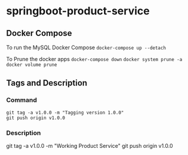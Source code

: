 # springboot-product-service



## Docker Compose
To run the MySQL Docker Compose
`docker-compose up --detach`

To Prune the docker apps
`docker-compose down`
`docker system prune -a `
`docker volume prune`

## Tags and Description

### Command
```shell
git tag -a v1.0.0 -m "Tagging version 1.0.0"
git push origin v1.0.0
```

### Description

git tag -a v1.0.0 -m "Working Product Service"
git push origin v1.0.0

